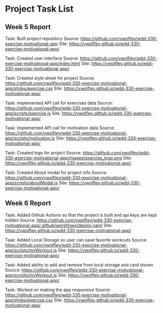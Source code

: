 # Project Task List

## Week 5 Report
Task: Built project repository
Source: https://github.com/vwolfley/wdd-330-exercise-motivational-app
Site: https://vwolfley.github.io/wdd-330-exercise-motivational-app/

Task: Created user interface
Source: https://github.com/vwolfley/wdd-330-exercise-motivational-app/index.html
Site: https://vwolfley.github.io/wdd-330-exercise-motivational-app/

Task: Created style sheet for project
Source: https://github.com/vwolfley/wdd-330-exercise-motivational-app/styles/exercise.css
Site: https://vwolfley.github.io/wdd-330-exercise-motivational-app/

Task: Implemented API call for exercises data
Source: https://github.com/vwolfley/wdd-330-exercise-motivational-app/scripts/exercise.js
Site: https://vwolfley.github.io/wdd-330-exercise-motivational-app/

Task: Implemented API call for motivation data
Source: https://github.com/vwolfley/wdd-330-exercise-motivational-app/scripts/motivation.js
Site: https://vwolfley.github.io/wdd-330-exercise-motivational-app/

Task: Created logo for project
Source: https://github.com/vwolfley/wdd-330-exercise-motivational-app/images/exercise_logo.png
Site: https://vwolfley.github.io/wdd-330-exercise-motivational-app/

Task: Created About modal for project info
Source: https://github.com/vwolfley/wdd-330-exercise-motivational-app/scripts/aboutModal.js
Site: https://vwolfley.github.io/wdd-330-exercise-motivational-app/

## Week 6 Report

Task: Added Github Actions so that the project is built and api keys are kept hidden
Source: https://github.com/vwolfley/wdd-330-exercise-motivational-app/.github/workflows/deploy.yaml
Site: https://vwolfley.github.io/wdd-330-exercise-motivational-app/

Task: Added Local Storage so user can save favorite workouts
Source: https://github.com/vwolfley/wdd-330-exercise-motivational-app/scripts/myWorkout.js
Site: https://vwolfley.github.io/wdd-330-exercise-motivational-app/

Task: Added ability to add and remove from local storage and card shown
Source: https://github.com/vwolfley/wdd-330-exercise-motivational-app/scripts/myWorkout.js
Site: https://vwolfley.github.io/wdd-330-exercise-motivational-app/

Task: Worked on making the app responsive
Source: https://github.com/vwolfley/wdd-330-exercise-motivational-app/styles/exercise.css
Site: https://vwolfley.github.io/wdd-330-exercise-motivational-app/